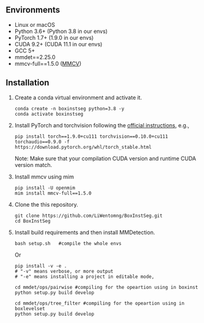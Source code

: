 
## Environments

- Linux or macOS
- Python 3.6+  (Python 3.8 in our envs)
- PyTorch 1.7+ (1.9.0 in our envs)
- CUDA 9.2+ (CUDA 11.1 in our envs)
- GCC 5+
- mmdet==2.25.0
- mmcv-full==1.5.0 ([MMCV](https://mmcv.readthedocs.io/en/latest/#installation))

## Installation

1. Create a conda virtual environment and activate it.

    ```shell
    conda create -n boxinstseg python=3.8 -y
    conda activate boxinstseg
    ```

2. Install PyTorch and torchvision following the [official instructions](https://pytorch.org/get-started/previous-versions/), e.g.,
    
    ```shell
    pip install torch==1.9.0+cu111 torchvision==0.10.0+cu111 torchaudio==0.9.0 -f https://download.pytorch.org/whl/torch_stable.html

   ```
    Note: Make sure that your compilation CUDA version and runtime CUDA version match. 


3. Install mmcv using mim

    ```shell
    pip install -U openmim
    mim install mmcv-full==1.5.0
   ```

4. Clone the this repository.

    ```shell
    git clone https://github.com/LiWentomng/BoxInstSeg.git
    cd BoxInstSeg
    ```

5. Install build requirements and then install MMDetection.

    ```shell
    bash setup.sh   #compile the whole envs 
    ```
   Or 
    ```shell
    pip install -v -e .
    # "-v" means verbose, or more output
    # "-e" means installing a project in editable mode,

    cd mmdet/ops/pairwise #compiling for the opeartion using in boxinst
    python setup.py build develop 

    cd mmdet/ops/tree_filter #compiling for the opeartion using in boxlevelset
    python setup.py build develop
    ```


